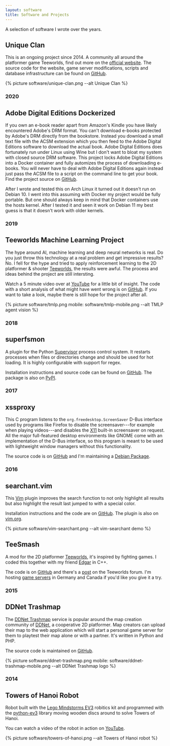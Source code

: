 ```yaml
---
layout: software
title: Software and Projects
---
```


A selection of software I wrote over the years.

## Unique Clan

This is an ongoing project since 2014. A community all around the platformer game Teeworlds, find out more on the [official website](https://uniqueclan.net/). The source code for the website, game server modifications, scripts and database infrastructure can be found on [GitHub](https://github.com/unique-clan).

{% picture software/unique-clan.png --alt Unique Clan %}

<h3 class="date-section">2020</h3>

## Adobe Digital Editions Dockerized

If you own an e-book reader apart from Amazon's Kindle you have likely encountered Adobe's DRM format. You can't download e-books protected by Adobe's DRM directly from the bookstore. Instead you download a small text file with the ACSM extension which you then feed to the Adobe Digital Editions software to download the actual book. Adobe Digital Editions does fortunately run under Linux using Wine but I don't want to bloat my system with closed source DRM software. This project locks Adobe Digital Editions into a Docker container and fully automizes the process of downloading e-books. You will never have to deal with Adobe Digital Editions again instead just pass the ACSM file to a script on the command line to get your book. Find the project source on [GitHub](https://github.com/timakro/adobe_diged_docker).

After I wrote and tested this on Arch Linux it turned out it doesn't run on Debian 10. I went into this assuming with Docker my project would be fully portable. But one should always keep in mind that Docker containers use the hosts kernel. After I tested it and seen it work on Debian 11 my best guess is that it doesn't work with older kernels.

<h3 class="date-section">2019</h3>

## Teeworlds Machine Learning Project

The hype around AI, machine learning and deep neural networks is real. Do you just throw this technology at a real problem and get impressive results? No. I fell for the hype and tried to apply reinforcement learning to the 2D platformer & shooter [Teeworlds](https://www.teeworlds.com/), the results were awful. The process and ideas behind the project are still intersting.

Watch a 5 minute video over at [YouTube](https://youtu.be/sJ6R6zFMhE4) for a little bit of insight. The code with a short analysis of what might have went wrong is on [GitHub](https://github.com/timakro/tmlp). If you want to take a look, maybe there is still hope for the project after all.

{% picture software/tmlp.png mobile: software/tmlp-mobile.png --alt TMLP agent vision %}

<h3 class="date-section">2018</h3>

## superfsmon

A plugin for the Python [Supervisor](http://supervisord.org/) process control system. It restarts processes when files or directories change and should be used for hot loading. It is highly configurable with support for regex.

Installation instructions and source code can be found on [GitHub](https://github.com/timakro/superfsmon). The package is also on [PyPI](https://pypi.org/project/superfsmon/).

<h3 class="date-section">2017</h3>

## xssproxy

This C program listens to the `org.freedesktop.ScreenSaver` D-Bus interface used by programs like Firefox to disable the screensaver---for example when playing videos---and disables the [X11](https://en.wikipedia.org/wiki/X_Window_System) built-in screensaver on request. All the major full-featured desktop environments like GNOME come with an implementation of the D-Bus interface, so this program is meant to be used with lightweight window managers without this functionality.

The source code is on [GitHub](https://github.com/timakro/xssproxy) and I'm maintaining a [Debian Package](https://packages.debian.org/search?keywords=xssproxy).

<h3 class="date-section">2016</h3>

## searchant.vim

This [Vim](https://www.vim.org/) plugin improves the search function to not only highlight all results but also highlight the result last jumped to with a special color.

Installation instructions and the code are on [GitHub](https://github.com/timakro/vim-searchant). The plugin is also on [vim.org](https://www.vim.org/scripts/script.php?script_id=5404).

{% picture software/vim-searchant.png --alt vim-searchant demo %}

## TeeSmash

A mod for the 2D platformer [Teeworlds](https://www.teeworlds.com/), it's inspired by fighting games. I coded this together with my friend [Edgar](https://edgarluque.com/) in C++.

The code is on [GitHub](https://github.com/timazuki/TeeSmash) and there's a [post](https://www.teeworlds.com/forum/viewtopic.php?id=11878) on the Teeworlds forum. I'm hosting [game servers](https://uniqueclan.net/serverstatus/GER) in Germany and Canada if you'd like you give it a try.

<h3 class="date-section">2015</h3>

## DDNet Trashmap

The [DDNet Trashmap](https://trashmap.timakro.de/) service is popular around the map creation community of [DDNet](https://ddnet.tw/), a cooperative 2D platformer. Map creators can upload their map to the web application which will start a personal game server for them to playtest their map alone or with a partner. It's written in Python and PHP.

The source code is maintained on [GitHub](https://github.com/timakro/ddnet-trashmap).

{% picture software/ddnet-trashmap.png mobile: software/ddnet-trashmap-mobile.png --alt DDNet Trashmap logo %}

<h3 class="date-section">2014</h3>

## Towers of Hanoi Robot

Robot built with the [Lego Mindstorms EV3](https://en.wikipedia.org/wiki/Lego_Mindstorms_EV3) robitics kit and programmed with the [python-ev3](https://github.com/topikachu/python-ev3) library moving wooden discs around to solve Towers of Hanoi.

You can watch a video of the robot in action on [YouTube](https://youtu.be/mgyLTcA3iis).

{% picture software/towers-of-hanoi.png --alt Towers of Hanoi robot %}
